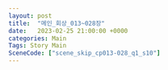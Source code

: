 ```yaml
---
layout: post
title:  "메인_회상_013~028장"
date:   2023-02-25 21:00:00 +0000
categories: Main
Tags: Story Main
SceneCode: ["scene_skip_cp013-028_q1_s10"]
---
```

